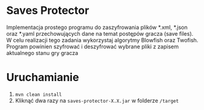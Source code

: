 # Saves Protector

Implementacja prostego programu do zaszyfrowania plików *.xml, *.json oraz *.yaml przechowujących dane na temat postępów gracza (save files). W celu realizacji tego zadania wykorzystaj
algorytmy Blowfish oraz Twofish. Program powinien szyfrować i deszyfrować wybrane pliki z zapisem aktualnego stanu gry gracza

# Uruchamianie

1. `mvn clean install`
2. Kliknąć dwa razy na `saves-protector-X.X.jar` w folderze `/target`
